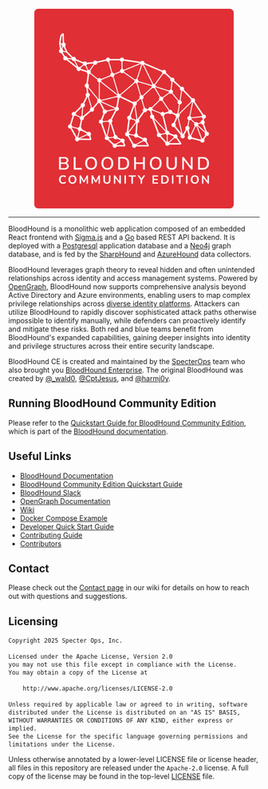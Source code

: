 <p align="center">
    <picture>
        <img src="cmd/ui/public/img/BHCE_Vertical_RedField.svg" alt="BloodHound Community Edition" width='400' />
    </picture>
</p>

<hr />

BloodHound is a monolithic web application composed of an embedded React frontend with [Sigma.js](https://www.sigmajs.org/) and a [Go](https://go.dev/) based REST API backend. It is deployed with a [Postgresql](https://www.postgresql.org/) application database and a [Neo4j](https://neo4j.com/) graph database, and is fed by the [SharpHound](https://github.com/SpecterOps/SharpHound) and [AzureHound](https://github.com/SpecterOps/AzureHound) data collectors.

BloodHound leverages graph theory to reveal hidden and often unintended relationships across identity and access management systems. Powered by [OpenGraph](https://specterops.io/opengraph/), BloodHound now supports comprehensive analysis beyond Active Directory and Azure environments, enabling users to map complex privilege relationships across [diverse identity platforms](https://bloodhound.specterops.io/opengraph/library). Attackers can utilize BloodHound to rapidly discover sophisticated attack paths otherwise impossible to identify manually, while defenders can proactively identify and mitigate these risks. Both red and blue teams benefit from BloodHound's expanded capabilities, gaining deeper insights into identity and privilege structures across their entire security landscape.

BloodHound CE is created and maintained by the [SpecterOps](https://specterops.io/) team who also brought you [BloodHound Enterprise](https://specterops.io/bloodhound-overview/). The original BloodHound was created by [@\_wald0](https://www.twitter.com/_wald0), [@CptJesus](https://twitter.com/CptJesus), and [@harmj0y](https://twitter.com/harmj0y).

## Running BloodHound Community Edition
Please refer to the [Quickstart Guide for BloodHound Community Edition](https://bloodhound.specterops.io/get-started/quickstart/community-edition-quickstart), which is part of the [BloodHound documentation](https://bloodhound.specterops.io).

## Useful Links

- [BloodHound Documentation](https://bloodhound.specterops.io/)
- [BloodHound Community Edition Quickstart Guide](https://bloodhound.specterops.io/get-started/quickstart/community-edition-quickstart)
- [BloodHound Slack](https://slack.specterops.io)
- [OpenGraph Documentation](https://bloodhound.specterops.io/opengraph/overview)
- [Wiki](https://github.com/SpecterOps/BloodHound/wiki)
- [Docker Compose Example](./examples/docker-compose/README.md)
- [Developer Quick Start Guide](https://github.com/SpecterOps/BloodHound/wiki/Development)
- [Contributing Guide](https://github.com/SpecterOps/BloodHound/wiki/Contributing)
- [Contributors](./CONTRIBUTORS.md)

## Contact

Please check out the [Contact page](https://github.com/SpecterOps/BloodHound/wiki/Contact) in our wiki for details on how to reach out with questions and suggestions.

## Licensing

```
Copyright 2025 Specter Ops, Inc.

Licensed under the Apache License, Version 2.0
you may not use this file except in compliance with the License.
You may obtain a copy of the License at

    http://www.apache.org/licenses/LICENSE-2.0

Unless required by applicable law or agreed to in writing, software
distributed under the License is distributed on an "AS IS" BASIS,
WITHOUT WARRANTIES OR CONDITIONS OF ANY KIND, either express or implied.
See the License for the specific language governing permissions and
limitations under the License.
```

Unless otherwise annotated by a lower-level LICENSE file or license header, all files in this repository are released
under the `Apache-2.0` license. A full copy of the license may be found in the top-level [LICENSE](LICENSE) file.
